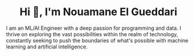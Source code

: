 <h1 align="center">Hi 👋, I'm Nouamane El Gueddari</h1>

I am an ML/AI Engineer with a deep passion for programming and data. I thrive on exploring the vast possibilities within the realm of technology, constantly seeking to push the boundaries of what's possible with machine learning and artificial intelligence.


